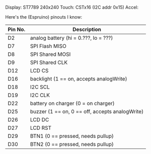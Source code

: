 Display: ST7789 240x240
Touch: CSTx16 (I2C addr 0x15)
Accel: 

Here's the (Espruino) pinouts I know:

| Pin No.  | Description |
| ------------- | ------------- |
|D2| analog battery (hi = 0.???, lo = ???)|
|D7 | SPI Flash MISO |
|D8 | SPI Shared MOSI |
|D9 | SPI Shared CLK |
|D12| LCD CS |
|D16| backlight (1 == on, accepts analogWrite)|
|D18| I2C SCL |
|D19| I2C CLK |
|D22| battery on charger (0 = on charger) |
|D25| buzzer (1 == on, 0 == off, accepts analogWrite)|
|D26| LCD DC |
|D27| LCD RST |
|D29| BTN1 (0 == pressed, needs pullup)|
|D30| BTN2 (0 == pressed, needs pullup)|
